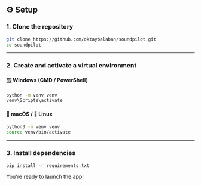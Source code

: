 ## ⚙️ Setup

### 1. Clone the repository

```bash
git clone https://github.com/oktaybalaban/soundpilot.git
cd soundpilot
```

---

### 2. Create and activate a virtual environment

#### 🪟 Windows (CMD / PowerShell)

```bash
python -m venv venv
venv\Scripts\activate
```

#### 🍎 macOS / 🐧 Linux

```bash
python3 -m venv venv
source venv/bin/activate
```

---

### 3. Install dependencies

```bash
pip install -r requirements.txt
```

You're ready to launch the app!
